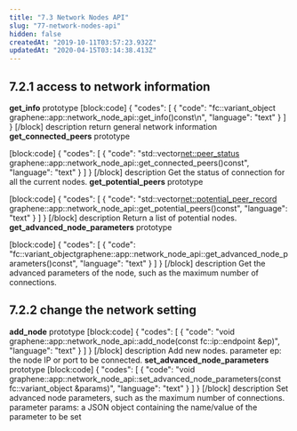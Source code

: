 ```yaml
---
title: "7.3 Network Nodes API"
slug: "77-network-nodes-api"
hidden: false
createdAt: "2019-10-11T03:57:23.932Z"
updatedAt: "2020-04-15T03:14:38.413Z"
---
```

## 7.2.1 access to network information
**get_info** 
prototype
[block:code]
{
  "codes": [
    {
      "code": "fc::variant_object graphene::app::network_node_api::get_info()const\n",
      "language": "text"
    }
  ]
}
[/block]
description
return general network information
**get_connected_peers**
prototype

[block:code]
{
  "codes": [
    {
      "code": "std::vector<net::peer_status> graphene::app::network_node_api::get_connected_peers()const",
      "language": "text"
    }
  ]
}
[/block]
description
Get the status of connection for all the current nodes.
**get_potential_peers**
prototype

[block:code]
{
  "codes": [
    {
      "code": "std::vector<net::potential_peer_record> graphene::app::network_node_api::get_potential_peers()const",
      "language": "text"
    }
  ]
}
[/block]
description
Return a list of potential nodes.
**get_advanced_node_parameters**
prototype

[block:code]
{
  "codes": [
    {
      "code": "fc::variant_objectgraphene::app::network_node_api::get_advanced_node_parameters()const",
      "language": "text"
    }
  ]
}
[/block]
description
Get the advanced parameters of the node, such as the maximum number of connections.

## 7.2.2 change the network setting 
**add_node**
prototype
[block:code]
{
  "codes": [
    {
      "code": "void graphene::app::network_node_api::add_node(const fc::ip::endpoint &ep)",
      "language": "text"
    }
  ]
}
[/block]
description
Add new nodes.
parameter
ep: the node IP or port to be connected.
**set_advanced_node_parameters**
prototype
[block:code]
{
  "codes": [
    {
      "code": "void graphene::app::network_node_api::set_advanced_node_parameters(const fc::variant_object &params)",
      "language": "text"
    }
  ]
}
[/block]
description
Set advanced node parameters, such as the maximum number of connections.
parameter
params: a JSON object containing the name/value of the parameter to be set